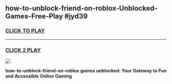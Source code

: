 
## how-to-unblock-friend-on-roblox-Unblocked-Games-Free-Play #jyd39
<h3>
<a href="https://us.freeplayer.one?title=how-to-unblock-friend-on-roblox&ref=9M">CLICK TO PLAY</a></h3>
<hr>

<h3>
<a href="https://us.freeplayer.one?title=how-to-unblock-friend-on-roblox&ref=9M">CLICK 2 PLAY</a>
  
</h3>

<a href="https://us.freeplayer.one?title=how-to-unblock-friend-on-roblox&ref=9M"><img src="https://clearcache.store/games.png"></a>


**how-to-unblock-friend-on-roblox games unblocked: Your Gateway to Fun and Accessible Online Gaming**
